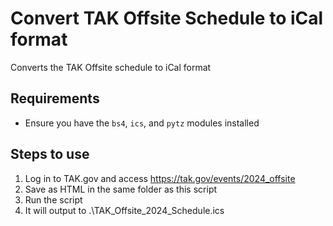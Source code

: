 # Convert TAK Offsite Schedule to iCal format
Converts the TAK Offsite schedule to iCal format

## Requirements
* Ensure you have the `bs4`, `ics`, and `pytz` modules installed
  
## Steps to use
1. Log in to TAK.gov and access https://tak.gov/events/2024_offsite
2. Save as HTML in the same folder as this script
3. Run the script
4. It will output to .\TAK_Offsite_2024_Schedule.ics
